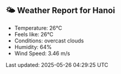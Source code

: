 <!-- WEATHER-START -->
## 🌤 Weather Report for Hanoi

- Temperature: 26°C
- Feels like: 26°C
- Conditions: overcast clouds
- Humidity: 64%
- Wind Speed: 3.46 m/s

Last updated: 2025-05-26 04:29:25 UTC
<!-- WEATHER-END -->
